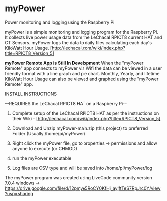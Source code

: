 # myPower
Power monitoring and logging using the Raspberry Pi

myPower is a simple monitoring and logging program for the Raspberry Pi. It collects live power usage data from the LeChacal RPICT8 current HAT and CT Sensors. myPower logs the data to daily files calculating each day's KiloWatt Hour Usage. [http://lechacal.com/wiki/index.php?title=RPICT8_Version_5]

**myPower Remote App is Still In Development**
When the "myPower Remote" app connects to myPower via Wifi the data can be viewed in a user friendly format with a line graph and pie chart. Monthly, Yearly, and lifetime KiloWatt Hour Usage can also be viewed and graphed using the "myPower Remote" app.

INSTALL INSTRUCTIONS

--REQUIRES the LeChacal RPICT8 HAT on a Raspberry Pi--

1. Complete setup of the LeChacal RPICT8 HAT as per the instructions on their Wiki -  [http://lechacal.com/wiki/index.php?title=RPICT8_Version_5]

2. Download and Unzip myPower-main.zip (this project) to preferred Folder (Usually /home/pi/myPower)

3. Right click the myPower file, go to properties -> permissions and allow anyone to execute (or CHMOD) 

4. run the myPower executable

5. Log files are CSV type and will be saved into /home/pi/myPower/log


The myPower program was created using LiveCode community version 7.0.4 windows -> https://drive.google.com/file/d/12pmye5RoCY0KfHj_ayjftTeS7RpJrc0Y/view?usp=sharing

